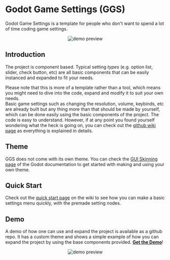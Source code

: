 # Godot Game Settings (GGS)
Godot Game Settings is a template for people who don't want to spend a lot of time coding game settings.
<p align="center">
  <img src="https://i.imgur.com/4UbCFTJ.png" alt="demo preview">
</p>

## Introduction
The project is component based. Typical setting _types_ (e.g. option list, slider, check button, etc) are all basic components that can be easily instanced and expanded to fit your needs.<br/>

Please note that this is more of a template rather than a tool, which means you might need to dive into the code, expand and modify it to suit your own needs.<br/>
Basic game settings such as changing the resolution, volume, keybinds, etc are already built but any thing more than that should be made by yourself, which can be done easily using the basic components of the project. The code is easy to understand. However, if at any point you found yourself wondering what the heck is going on, you can check out the [github wiki page](https://github.com/PunchablePlushie/godot_ggs/wiki) as everything is explained in details.
## Theme
GGS does not come with its own theme. You can check the [GUI Skinning page](https://docs.godotengine.org/en/stable/tutorials/gui/gui_skinning.html) of the Godot documentation to get started with making and using your own theme.
## Quick Start
Check out the [quick start page]() on the wiki to see how you can make a basic settings menu quickly, with the premade setting nodes.
## Demo
A demo of how one can use and expand the project is available as a github repo. It has a custom theme and shows a simple example of how you can expand the project by using the base components provided. **[Get the Demo](https://github.com/PunchablePlushie/godot_ggs_demo)**!<br/>
<p align="center">
  <img src="https://i.imgur.com/RoD6yGY.png" alt="demo preview">
</p>
